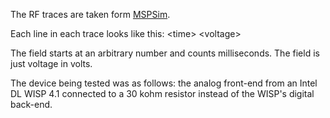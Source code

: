 The RF traces are taken form [MSPSim](https://github.com/ransford/mspsim/tree/mementos/traces).

Each line in each trace looks like this: \<time\> \<voltage\>

The <time> field starts at an arbitrary number and counts milliseconds.  The <voltage> field is just voltage in volts.

The device being tested was as follows: the analog front-end from an Intel DL WISP 4.1 connected to a 30 kohm resistor instead of the WISP's digital back-end.